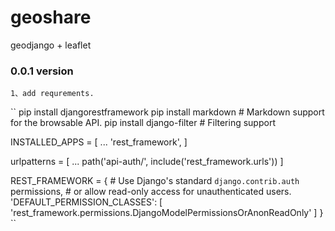 # geoshare
geodjango + leaflet 

### 0.0.1 version
    1、add requrements.


``
pip install djangorestframework
pip install markdown       # Markdown support for the browsable API.
pip install django-filter  # Filtering support


INSTALLED_APPS = [
    ...
    'rest_framework',
]

urlpatterns = [
    ...
    path('api-auth/', include('rest_framework.urls'))
]

REST_FRAMEWORK = {
    # Use Django's standard `django.contrib.auth` permissions,
    # or allow read-only access for unauthenticated users.
    'DEFAULT_PERMISSION_CLASSES': [
        'rest_framework.permissions.DjangoModelPermissionsOrAnonReadOnly'
    ]
}
``
